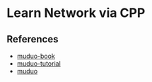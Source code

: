 # Learn Network via CPP 

## References
* [muduo-book](https://www.amazon.co.jp/-/en/%E9%99%88%E7%A1%95/dp/7121192829)
* [muduo-tutorial](https://github.com/chenshuo/muduo-tutorial)
* [muduo](https://github.com/chenshuo/muduo)
